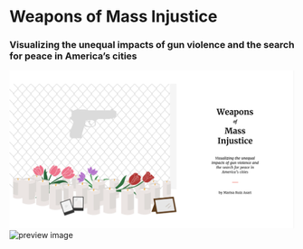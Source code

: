 # Weapons of Mass Injustice

### Visualizing the unequal impacts of gun violence and the search for peace in America’s cities

![preview image](preview.png)
![preview image](preview.gif)